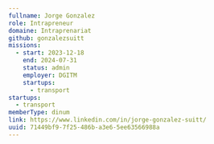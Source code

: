 ```yaml
---
fullname: Jorge Gonzalez
role: Intrapreneur
domaine: Intraprenariat
github: gonzalezsuitt
missions:
  - start: 2023-12-18
    end: 2024-07-31
    status: admin
    employer: DGITM
    startups:
      - transport
startups:
  - transport
memberType: dinum
link: https://www.linkedin.com/in/jorge-gonzalez-suitt/
uuid: 71449bf9-7f25-486b-a3e6-5ee63566988a
---
```

